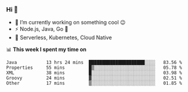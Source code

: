 ### Hi 👋

<!--
**nodejh/nodejh** is a ✨ _special_ ✨ repository because its `README.md` (this file) appears on your GitHub profile.

Here are some ideas to get you started:

- 🔭 I’m currently working on ...
- 🌱 I’m currently learning ...
- 👯 I’m looking to collaborate on ...
- 🤔 I’m looking for help with ...
- 💬 Ask me about ...
- 📫 How to reach me: ...
- 😄 Pronouns: ...
- ⚡ Fun fact: ...
-->

- 🔭 I’m currently working on something cool :wink:
- ⚡ Node.js, Java, Go :thought_balloon:
- 🤖 Serverless, Kubernetes, Cloud Native

📊 **This week I spent my time on**

<!--START_SECTION:waka-->

```text
Java           13 hrs 24 mins  █████████████████████░░░░   83.56 %
Properties     55 mins         █▒░░░░░░░░░░░░░░░░░░░░░░░   05.78 %
XML            38 mins         █░░░░░░░░░░░░░░░░░░░░░░░░   03.98 %
Groovy         24 mins         ▓░░░░░░░░░░░░░░░░░░░░░░░░   02.51 %
Other          17 mins         ▒░░░░░░░░░░░░░░░░░░░░░░░░   01.85 %
```

<!--END_SECTION:waka-->


<!--
:traffic_light: **Visitors**

![visitors](https://visitor-badge.glitch.me/badge?page_id=nodejh.nodejh)
-->
